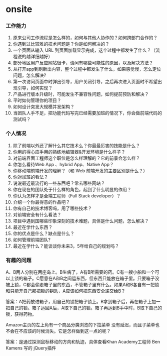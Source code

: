 # onsite

### 工作能力

1. 原来公司工作流程是怎么样的，如何与其他人协作的？如何跨部门合作的？
2. 你遇到过比较难的技术问题是？你是如何解决的？
3. 一个页面从输入 URL 到页面加载显示完成，这个过程中都发生了什么？（流程说的越详细越好）
4. 部分地区用户反应网站很卡，请问有哪些可能性的原因，以及解决方法？
5. 从打开app到刷新出内容，整个过程中都发生了什么，如果感觉慢，怎么定位问题，怎么解决?
6. 第一次访问页面中时弹出引导，用户关闭引导，之后再次进入页面时不希望出现引导，如何实现？
7. 产品进行版本升级时，可能发生不兼容性问题，如何提前预防和解决？
8. 平时如何管理你的项目？
9. 如何设计突发大规模并发架构？
10. 当团队人手不足，把功能代码写完已经需要加班的情况下，你会做前端代码的测试吗？

### 个人情况

1. 除了前端以外还了解什么其它技术么？你最最厉害的技能是什么？
2. 你用的得心应手用的熟练地编辑器&开发环境是什么样子？
3. 对前端界面工程师这个职位是怎么样理解的？它的前景会怎么样？
4. 你怎么看待Web App 、hybrid App、Native App？
5. 你移动端前端开发的理解？（和 Web 前端开发的主要区别是什么？）
6. 你对加班的看法？
7. 说说最近最流行的一些东西吧？常去哪些网站？
8. 你在现在的团队处于什么样的角色，起到了什么明显的作用？
9. 你认为怎样才是全端工程师（Full Stack developer）？
10. 介绍一个你最得意的作品吧？
11. 你有自己的技术博客吗，用了哪些技术？
12. 对前端安全有什么看法？
13. 项目中遇到国哪些印象深刻的技术难题，具体是什么问题，怎么解决？
14. 最近在学什么东西？
15. 你的优点是什么？缺点是什么？
16. 如何管理前端团队?
17. 最近在学什么？能谈谈你未来3，5年给自己的规划吗？

### 有趣的问题

A、B两人分别在两座岛上。B生病了，A有B所需要的药。C有一艘小船和一个可以上锁的箱子。C愿意在A和B之间运东西，但东西只能放在箱子里。只要箱子没被上锁，C都会偷走箱子里的东西，不管箱子里有什么。如果A和B各自有一把锁和只能开自己那把锁的钥匙，A应该如何把东西安全递交给B？

答案：A把药放进箱子，用自己的锁把箱子锁上。B拿到箱子后，再在箱子上加一把自己的锁。箱子运回A后，A取下自己的锁。箱子再运到B手中时，B取下自己的锁，获得药物。

Amazon主页的左上角有一个商品分类浏览的下拉菜单 没有延迟，而且子菜单也不会在不应该的时候消失。它是怎样做到这一点的呢？

答案：是通过探测鼠标移动的方向和轨迹，具体查看Khan Academy工程师 Ben Kamens 写的 jQuery插件
